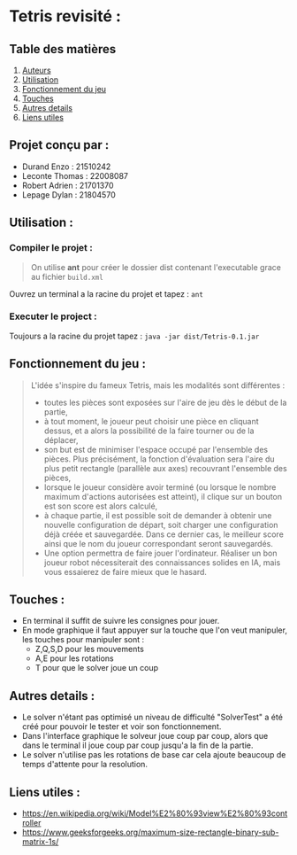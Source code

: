 # Tetris revisité :

## Table des matières

1. [Auteurs](#projet-conçu-par-)
2. [Utilisation](#utilisation-)
3. [Fonctionnement du jeu](#fonctionnement-du-jeu-)
4. [Touches](#touches-)
5. [Autres details](#autres-details-)
6. [Liens utiles](#liens-utiles-)

## Projet conçu par : 

- Durand Enzo : 21510242
- Leconte Thomas : 22008087
- Robert Adrien : 21701370
- Lepage Dylan : 21804570

## Utilisation :

### Compiler le projet :
  
>On utilise **ant** pour créer le dossier dist contenant l'executable grace au fichier `build.xml`
   
Ouvrez un terminal a la racine du projet et tapez : `ant`

### Executer le project :
    
Toujours a la racine du projet tapez : `java -jar dist/Tetris-0.1.jar`

## Fonctionnement du jeu :

>L'idée s'inspire du fameux Tetris, mais les modalités sont différentes :
  >- toutes les pièces sont exposées sur l'aire de jeu dès le début de la partie,
  >- à tout moment, le joueur peut choisir une pièce en cliquant dessus, et a alors la
  >possibilité de la faire tourner ou de la déplacer,
  >- son but est de minimiser l'espace occupé par l'ensemble des pièces. Plus précisément, la fonction d'évaluation sera l'aire du plus petit rectangle (parallèle aux
  >axes) recouvrant l'ensemble des pièces,
  >- lorsque le joueur considère avoir terminé (ou lorsque le nombre maximum d'actions autorisées est atteint), il clique sur un bouton est son score est alors calculé,
  >- à chaque partie, il est possible soit de demander à obtenir une nouvelle configuration de départ, soit charger une configuration déjà créée et sauvegardée. Dans ce
  >dernier cas, le meilleur score ainsi que le nom du joueur correspondant seront
  >sauvegardés.
  >- Une option permettra de faire jouer l'ordinateur. Réaliser un bon joueur robot nécessiterait des connaissances solides en IA, mais vous essaierez de faire mieux
  >que le hasard.
  
## Touches :

- En terminal il suffit de suivre les consignes pour jouer.
- En mode graphique il faut appuyer sur la touche que l'on veut manipuler, les touches pour manipuler sont :
  - Z,Q,S,D pour les mouvements
  - A,E pour les rotations
  - T pour que le solver joue un coup

## Autres details :

- Le solver n'étant pas optimisé un niveau de difficulté "SolverTest" a été créé pour pouvoir le tester et voir son fonctionnement.
- Dans l'interface graphique le solveur joue coup par coup, alors que dans le terminal il joue coup par coup jusqu'a la fin de la partie.
- Le solver n'utilise pas les rotations de base car cela ajoute beaucoup de temps d'attente pour la resolution.

## Liens utiles :

- https://en.wikipedia.org/wiki/Model%E2%80%93view%E2%80%93controller
- https://www.geeksforgeeks.org/maximum-size-rectangle-binary-sub-matrix-1s/
